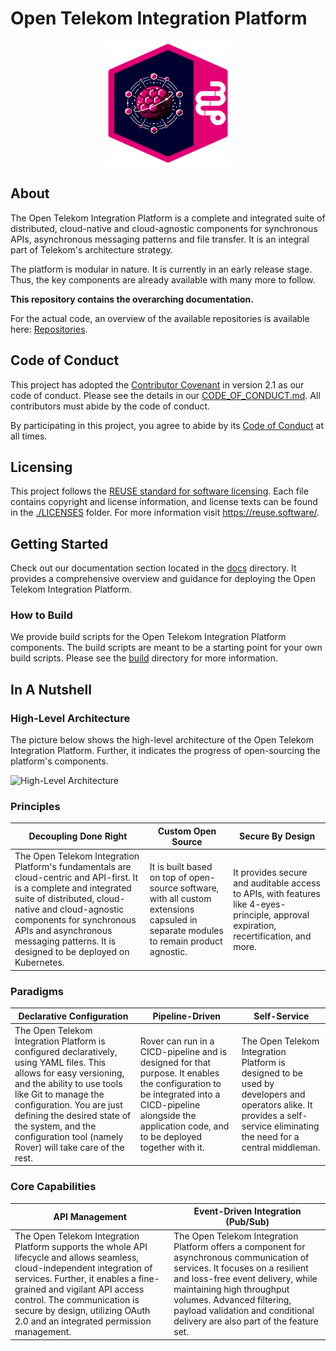 <!--
SPDX-FileCopyrightText: 2025 Deutsche Telekom AG

SPDX-License-Identifier: CC0-1.0    
-->

# Open Telekom Integration Platform

<p align="center">
    <img src="img/Open-Telekom-Integration-Platform_Visual.svg" alt="Visual" width="200" height="200"/>
</p>

## About

The Open Telekom Integration Platform is a complete and integrated suite of distributed, cloud-native and cloud-agnostic
components for synchronous APIs, asynchronous messaging patterns and file transfer. It is an integral part of Telekom's
architecture strategy.

The platform is modular in nature. It is currently in an early release stage. Thus, the key components are already
available with many more to follow.

**This repository contains the overarching documentation.**

For the actual code, an overview of the available repositories is available
here: [Repositories](docs/repository_overview.md).

## Code of Conduct

This project has adopted the [Contributor Covenant](https://www.contributor-covenant.org/) in version 2.1 as our code of
conduct. Please see the details in our [CODE_OF_CONDUCT.md](CODE_OF_CONDUCT.md). All contributors must abide by the code
of conduct.

By participating in this project, you agree to abide by its [Code of Conduct](./CODE_OF_CONDUCT.md) at all times.

## Licensing

This project follows the [REUSE standard for software licensing](https://reuse.software/).
Each file contains copyright and license information, and license texts can be found in the [./LICENSES](./LICENSES)
folder. For more information visit https://reuse.software/.

## Getting Started

Check out our documentation section located in the [docs](./docs) directory. It provides a comprehensive overview and
guidance for deploying the Open Telekom Integration Platform.

### How to Build

We provide build scripts for the Open Telekom Integration Platform components. The build scripts are meant to be a
starting point for your own build scripts. Please see the [build](./build) directory for more information.

## In A Nutshell

### High-Level Architecture

The picture below shows the high-level architecture of the Open Telekom Integration Platform. Further, it indicates the
progress of open-sourcing the platform's components.

![High-Level Architecture](./img/Open-Telekom-Integration-Platform_High-Level-Architecture.svg)

### Principles

| Decoupling Done Right                                                                                                                                                                                                                                                                         | Custom Open Source                                                                                                                    | Secure By Design                                                                                                                      |
|-----------------------------------------------------------------------------------------------------------------------------------------------------------------------------------------------------------------------------------------------------------------------------------------------|---------------------------------------------------------------------------------------------------------------------------------------|---------------------------------------------------------------------------------------------------------------------------------------|
| The Open Telekom Integration Platform's fundamentals are cloud-centric and API-first. It is a complete and integrated suite of distributed, cloud-native and cloud-agnostic components for synchronous APIs and asynchronous messaging patterns. It is designed to be deployed on Kubernetes. | It is built based on top of open-source software, with all custom extensions capsuled in separate modules to remain product agnostic. | It provides secure and auditable access to APIs, with features like 4-eyes-principle, approval expiration, recertification, and more. |

### Paradigms

| Declarative Configuration                                                                                                                                                                                                                                                                                             | Pipeline-Driven                                                                                                                                                                                            | Self-Service                                                                                                                                                             |
|-----------------------------------------------------------------------------------------------------------------------------------------------------------------------------------------------------------------------------------------------------------------------------------------------------------------------|------------------------------------------------------------------------------------------------------------------------------------------------------------------------------------------------------------|--------------------------------------------------------------------------------------------------------------------------------------------------------------------------|
| The Open Telekom Integration Platform is configured declaratively, using YAML files. This allows for easy versioning, and the ability to use tools like Git to manage the configuration. You are just defining the desired state of the system, and the configuration tool (namely Rover) will take care of the rest. | Rover can run in a CICD-pipeline and is designed for that purpose. It enables the configuration to be integrated into a CICD-pipeline alongside the application code, and to be deployed together with it. | The Open Telekom Integration Platform is designed to be used by developers and operators alike. It provides a self-service eliminating the need for a central middleman. |

### Core Capabilities

| API Management                                                                                                                                                                                                                                                                                                 | Event-Driven Integration (Pub/Sub)                                                                                                                                                                                                                                                                        | 
|----------------------------------------------------------------------------------------------------------------------------------------------------------------------------------------------------------------------------------------------------------------------------------------------------------------|-----------------------------------------------------------------------------------------------------------------------------------------------------------------------------------------------------------------------------------------------------------------------------------------------------------|
| The Open Telekom Integration Platform supports the whole API lifecycle and allows seamless, cloud-independent integration of services. Further, it enables a fine-grained and vigilant API access control. The communication is secure by design, utilizing OAuth 2.0 and an integrated permission management. | The Open Telekom Integration Platform offers a component for asynchronous communication of services. It focuses on a resilient and loss-free event delivery, while maintaining high throughput volumes. Advanced filtering, payload validation and conditional delivery are also part of the feature set. |
